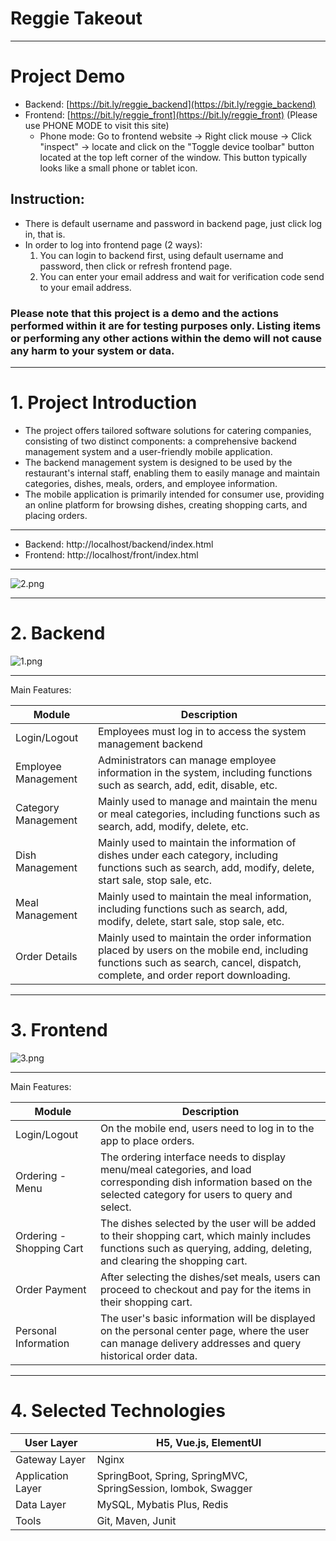 # Reggie Takeout

---

# Project Demo

- Backend: [https://bit.ly/reggie_backend](https://bit.ly/reggie_backend)
- Frontend: [https://bit.ly/reggie_front](https://bit.ly/reggie_front) (Please use PHONE MODE to visit this site)
    - Phone mode: Go to frontend website → Right click mouse → Click "inspect" → locate and click on the "Toggle device toolbar" button located at the top left corner of the window. This button typically looks like a small phone or tablet icon.

## Instruction:

- There is default username and password in backend page, just click log in, that is.
- In order to log into frontend page (2 ways):
    1. You can login to backend first, using default username and password, then click or refresh frontend page.
    2. You can enter your email address and wait for verification code send to your email address.

### Please note that this project is a demo and the actions performed within it are for testing purposes only. Listing items or performing any other actions within the demo will not cause any harm to your system or data.

---

# 1. Project Introduction

- The project offers tailored software solutions for catering companies, consisting of two distinct components: a comprehensive backend management system and a user-friendly mobile application.
- The backend management system is designed to be used by the restaurant's internal staff, enabling them to easily manage and maintain categories, dishes, meals, orders, and employee information.
- The mobile application is primarily intended for consumer use, providing an online platform for browsing dishes, creating shopping carts, and placing orders.

---

- Backend: http://localhost/backend/index.html
- Frontend: http://localhost/front/index.html

---

![2.png](Reggie%20Takeout%2026e52673098d4a4fac4a204f14aa0012/2.png)

---

# 2. Backend

![1.png](Reggie%20Takeout%2026e52673098d4a4fac4a204f14aa0012/1.png)

---

Main Features:

| Module | Description |
| --- | --- |
| Login/Logout | Employees must log in to access the system management backend |
| Employee Management | Administrators can manage employee information in the system, including functions such as search, add, edit, disable, etc. |
| Category Management | Mainly used to manage and maintain the menu or meal categories, including functions such as search, add, modify, delete, etc. |
| Dish Management | Mainly used to maintain the information of dishes under each category, including functions such as search, add, modify, delete, start sale, stop sale, etc. |
| Meal Management | Mainly used to maintain the meal information, including functions such as search, add, modify, delete, start sale, stop sale, etc. |
| Order Details | Mainly used to maintain the order information placed by users on the mobile end, including functions such as search, cancel, dispatch, complete, and order report downloading. |

---

# 3. Frontend

![3.png](Reggie%20Takeout%2026e52673098d4a4fac4a204f14aa0012/3.png)

---

Main Features:

| Module | Description |
| --- | --- |
| Login/Logout | On the mobile end, users need to log in to the app to place orders. |
| Ordering - Menu | The ordering interface needs to display menu/meal categories, and load corresponding dish information based on the selected category for users to query and select. |
| Ordering - Shopping Cart | The dishes selected by the user will be added to their shopping cart, which mainly includes functions such as querying, adding, deleting, and clearing the shopping cart. |
| Order Payment | After selecting the dishes/set meals, users can proceed to checkout and pay for the items in their shopping cart. |
| Personal Information | The user's basic information will be displayed on the personal center page, where the user can manage delivery addresses and query historical order data. |

---

# 4. Selected Technologies

| User Layer | H5, Vue.js, ElementUI |
| --- | --- |
| Gateway Layer | Nginx |
| Application Layer | SpringBoot, Spring, SpringMVC, SpringSession, lombok, Swagger |
| Data Layer | MySQL, Mybatis Plus, Redis |
| Tools | Git, Maven, Junit |
